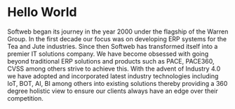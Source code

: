 # Hello World

Softweb began its journey in the year 2000 under the flagship of the Warren Group. In the first decade our focus was on developing ERP systems for the Tea and Jute industries. Since then Softweb has transformed itself into a premier IT solutions company. We have become obsessed with going beyond traditional ERP solutions and products such as PACE, PACE360, CVSS among others strive to achieve this. With the advent of Industry 4.0 we have adopted and incorporated latest industry technologies including IoT, BOT, AI, BI among others into existing solutions thereby providing a 360 degree holistic view to ensure our clients always have an edge over their competition.
